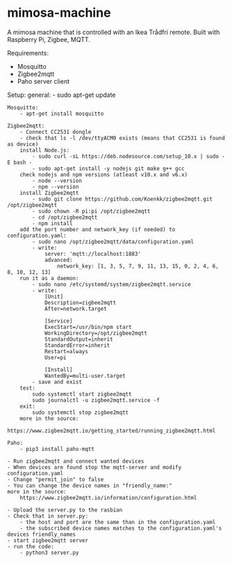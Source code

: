 # mimosa-machine
A mimosa machine that is controlled with an Ikea Trådfri remote.
Built with Raspberry Pi, Zigbee, MQTT.

Requirements:
- Mosquitto 
- Zigbee2mqtt
- Paho server client 

Setup:
    general:
        - sudo apt-get update

    Mosquitto:
        - apt-get install mosquitto

    Zigbee2mqtt:
        - Connect CC2531 dongle
        - check that ls -l /dev/ttyACM0 exists (means that CC2531 is found as device)
        install Node.js:
            - sudo curl -sL https://deb.nodesource.com/setup_10.x | sudo -E bash -
            - sudo apt-get install -y nodejs git make g++ gcc
        check nodejs and npm versions (atleast v10.x and v6.x)
            - node --version
            - npm --version
        install Zigbee2mqtt
            - sudo git clone https://github.com/Koenkk/zigbee2mqtt.git /opt/zigbee2mqtt
            - sudo chown -R pi:pi /opt/zigbee2mqtt
            - cd /opt/zigbee2mqtt
            - npm install
        add the port number and network_key (if needed) to configuration.yaml:
            - sudo nano /opt/zigbee2mqtt/data/configuration.yaml
            - write: 
                server: 'mqtt://localhost:1883'
                advanced:
                    network_key: [1, 3, 5, 7, 9, 11, 13, 15, 0, 2, 4, 6, 8, 10, 12, 13]
        run it as a daemon:
            - sudo nano /etc/systemd/system/zigbee2mqtt.service
            - write: 
                [Unit]
                Description=zigbee2mqtt
                After=network.target

                [Service]
                ExecStart=/usr/bin/npm start
                WorkingDirectory=/opt/zigbee2mqtt
                StandardOutput=inherit
                StandardError=inherit
                Restart=always
                User=pi

                [Install]
                WantedBy=multi-user.target
            - save and exist
        test:
            sudo systemctl start zigbee2mqtt
            sudo journalctl -u zigbee2mqtt.service -f
        exit:
            sudo systemctl stop zigbee2mqtt
        more in the source:
            https://www.zigbee2mqtt.io/getting_started/running_zigbee2mqtt.html

    Paho:
        - pip3 install paho-mqtt

    - Run zigbee2mqtt and connect wanted devices
    - When devices are found stop the mqtt-server and modify configuration.yaml
    - Change "permit_join" to false
    - You can change the device names in "friendly_name:"
    more in the source:
        https://www.zigbee2mqtt.io/information/configuration.html

    - Upload the server.py to the rasbian
    - Check that in server.py:
        - the host and port are the same than in the configuration.yaml
        - the subscribed device names matches to the configuration.yaml's devices friendly_names
    - start zigbee2mqtt server
    - run the code:
        - python3 server.py

